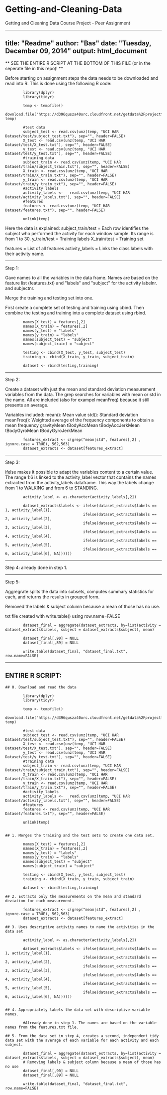 Getting-and-Cleaning-Data
=========================

Getting and Cleaning Data Course Project - Peer Assignment

---
title: "Readme"
author: "Bas"
date: "Tuesday, December 09, 2014"
output: html_document
---

** SEE THE ENTIRE R SCRIPT AT THE BOTTOM OF THIS FILE (or in the seperate file in this repo)! **

Before starting on assignment steps the data needs to be downloaded and read into R. This is done using the following R code:

```{r}
        library(dplyr)
        library(tidyr)
        
        temp <- tempfile()
        download.file("https://d396qusza40orc.cloudfront.net/getdata%2Fprojectfiles%2FUCI%20HAR%20Dataset.zip", temp)
        
        #test data
        subject_test <- read.csv(unz(temp, "UCI HAR Dataset/test/subject_test.txt"), sep="", header=FALSE)
        X_test <- read.csv(unz(temp, "UCI HAR Dataset/test/X_test.txt"), sep="", header=FALSE)
        y_test <- read.csv(unz(temp, "UCI HAR Dataset/test/y_test.txt"), sep="", header=FALSE)
        #training data
        subject_train <- read.csv(unz(temp, "UCI HAR Dataset/train/subject_train.txt"), sep="", header=FALSE)
        X_train <- read.csv(unz(temp, "UCI HAR Dataset/train/X_train.txt"), sep="", header=FALSE)
        y_train <- read.csv(unz(temp, "UCI HAR Dataset/train/y_train.txt"), sep="", header=FALSE)
        #activity labels
        activity_labels <-   read.csv(unz(temp, "UCI HAR Dataset/activity_labels.txt"), sep="", header=FALSE)
        #features        
        features <- read.csv(unz(temp, "UCI HAR Dataset/features.txt"), sep="", header=FALSE)
        
        unlink(temp)
```

Here the data is explained:
subject_train/test = Each row identifies the subject who performed the activity for each window sample. Its range is from 1 to 30.
y_train/test = Training labels
X_train/test = Training set

features = List of all features
activity_labels = Links the class labels with their activity name.

-------------------------------------------------------------------------------------------------

Step 1: 

Gave names to all the variables in the data frame. Names are based on the feature list (features.txt) and "labels" and "subject" for the activity labelnr. and subjectnr.

Merge the training and testing set into one. 

First create a complete set of testing and training using cbind. Then combine the testing and training into a complete dataset using rbind.

```{r}
        names(X_test) = features[,2]
        names(X_train) = features[,2]
        names(y_test) = "labels"
        names(y_train) = "labels"
        names(subject_test) = "subject"
        names(subject_train) = "subject"
        
        testing <- cbind(X_test, y_test, subject_test)
        training <- cbind(X_train, y_train, subject_train) 
        
        dataset <- rbind(testing,training)
```

------------------------------------------------------------------------------------------------

Step 2:

Create a dataset with just the mean and standard deviation measurement variables from the data. The grep searches for variables with mean or std in the name. All are included (also for exampel meanFreq) because it still presents an average.

Variables included:
mean(): Mean value
std(): Standard deviation
meanFreq(): Weighted average of the frequency components to obtain a mean frequency
gravityMean
tBodyAccMean
tBodyAccJerkMean
tBodyGyroMean
tBodyGyroJerkMean

```{r}
        features_extract <- c(grep("mean|std", features[,2] , ignore.case = TRUE), 562,563)
        dataset_extracts <- dataset[features_extract]
```


-----------------------------------------------------------------------------------------------

Step 3:

ifelse makes it possible to adapt the variables content to a certain value. The range 1:6 is linked to the activity_label vector that contains the names extracted from the activity_labels dataframe. 
This way the labels change from 1 to WALKING and from 6 to STANDING. 

```{r}
        activity_label <- as.character(activity_labels[,2])
        
        dataset_extracts$labels <- ifelse(dataset_extracts$labels == 1, activity_label[1],
                                   ifelse(dataset_extracts$labels == 2, activity_label[2],
                                   ifelse(dataset_extracts$labels == 3, activity_label[3],
                                   ifelse(dataset_extracts$labels == 4, activity_label[4],      
                                   ifelse(dataset_extracts$labels == 5, activity_label[5],
                                   ifelse(dataset_extracts$labels == 6, activity_label[6], NA))))))
```

----------------------------------------------------------------------------------------------

Step 4: already done in step 1.

----------------------------------------------------------------------------------------------

Step 5:

Aggregrate splits the data into subsets, computes summary statistics for each, and returns the results in grouped form.

Removed the labels & subject column because a mean of those has no use.

txt file created with write.table() using row.name=FALSE

```{r}
        dataset_final = aggregate(dataset_extracts, by=list(activity = dataset_extracts$labels, subject = dataset_extracts$subject), mean)
        
        dataset_final[,90] = NULL
        dataset_final[,89] = NULL
        
        write.table(dataset_final, "dataset_final.txt", row.name=FALSE)
```

----------------------------
ENTIRE R SCRIPT:
----------------------------
```{r}
## 0. Download and read the data
        
        library(dplyr)
        library(tidyr)
        
        temp <- tempfile()
        download.file("https://d396qusza40orc.cloudfront.net/getdata%2Fprojectfiles%2FUCI%20HAR%20Dataset.zip", temp)
        
        #test data
        subject_test <- read.csv(unz(temp, "UCI HAR Dataset/test/subject_test.txt"), sep="", header=FALSE)
        X_test <- read.csv(unz(temp, "UCI HAR Dataset/test/X_test.txt"), sep="", header=FALSE)
        y_test <- read.csv(unz(temp, "UCI HAR Dataset/test/y_test.txt"), sep="", header=FALSE)
        #training data
        subject_train <- read.csv(unz(temp, "UCI HAR Dataset/train/subject_train.txt"), sep="", header=FALSE)
        X_train <- read.csv(unz(temp, "UCI HAR Dataset/train/X_train.txt"), sep="", header=FALSE)
        y_train <- read.csv(unz(temp, "UCI HAR Dataset/train/y_train.txt"), sep="", header=FALSE)
        #activity labels
        activity_labels <-   read.csv(unz(temp, "UCI HAR Dataset/activity_labels.txt"), sep="", header=FALSE)
        #features        
        features <- read.csv(unz(temp, "UCI HAR Dataset/features.txt"), sep="", header=FALSE)
        
        unlink(temp)


## 1. Merges the training and the test sets to create one data set.
        
        names(X_test) = features[,2]
        names(X_train) = features[,2]
        names(y_test) = "labels"
        names(y_train) = "labels"
        names(subject_test) = "subject"
        names(subject_train) = "subject"
        
        testing <- cbind(X_test, y_test, subject_test)
        training <- cbind(X_train, y_train, subject_train) 
        
        dataset <- rbind(testing,training)

## 2. Extracts only the measurements on the mean and standard deviation for each measurement. 

        features_extract <- c(grep("mean|std", features[,2] , ignore.case = TRUE), 562,563)
        dataset_extracts <- dataset[features_extract]

## 3. Uses descriptive activity names to name the activities in the data set
        
        activity_label <- as.character(activity_labels[,2])
        
        dataset_extracts$labels <- ifelse(dataset_extracts$labels == 1, activity_label[1],
                                   ifelse(dataset_extracts$labels == 2, activity_label[2],
                                   ifelse(dataset_extracts$labels == 3, activity_label[3],
                                   ifelse(dataset_extracts$labels == 4, activity_label[4],      
                                   ifelse(dataset_extracts$labels == 5, activity_label[5],
                                   ifelse(dataset_extracts$labels == 6, activity_label[6], NA))))))
        
        
## 4. Appropriately labels the data set with descriptive variable names. 

        #Already done in step 1. The names are based on the variable names from the features.txt file.

## 5. From the data set in step 4, creates a second, independent tidy data set with the average of each variable for each activity and each subject.
        
        dataset_final = aggregate(dataset_extracts, by=list(activity = dataset_extracts$labels, subject = dataset_extracts$subject), mean)
        # Removing labels & subject column because a mean of those has no use
        dataset_final[,90] = NULL
        dataset_final[,89] = NULL
        
        write.table(dataset_final, "dataset_final.txt", row.name=FALSE)
       
```
